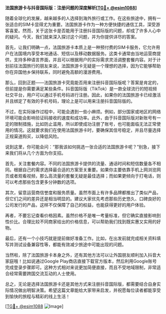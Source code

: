 **法国旅游卡与抖音国际版：注册问题的深度解析[[TG💪+ @esim1088](https://t.me/s/esim1088)]**

随着全球化的发展，越来越多的人选择到海外旅行或工作。在这些旅途中，拥有一张适合的SIM卡显得尤为重要。法国旅游卡作为一种方便快捷的通信工具，深受游客喜爱。然而，关于这张卡是否能用于注册抖音国际版的问题，却成了许多人心中的疑问。今天，我们就来深入探讨这个问题，并为你提供详尽的答案。

首先，让我们明确一点，法国旅游卡本质上是一种预付费的SIM卡服务，它允许用户在法国境内享受本地通话、短信以及移动数据服务。这类卡通常由当地运营商提供，支持多种语言界面，并且可以根据用户的实际需求灵活调整套餐内容。对于计划前往法国旅行的朋友来说，法国旅游卡无疑是一个理想的选择，因为它能够帮助你在异国他乡保持联系，同时避免高额的漫游费用。

那么，回到正题——法国旅游卡究竟能否用来注册抖音国际版呢？答案是肯定的，但前提是你需要满足某些条件。抖音国际版（TikTok）是一款全球流行的短视频社交平台，用户可以通过手机号码进行注册。因此，如果你的法国旅游卡已经激活并且绑定了有效的手机号码，理论上是可以用来注册抖音国际版的。

不过，在实际操作过程中，可能会遇到一些小麻烦。例如，部分国家或地区的网络环境可能会影响验证码接收的速度和成功率。此外，由于抖音国际版对新账号有一定的限制措施，比如防止滥用，所以即使成功注册了账号，也可能面临无法正常使用的情况。这就要求我们在使用法国旅游卡时，要确保其信号稳定，并且尽量选择正规渠道购买，以降低风险。

说到这里，你可能会问：“那我该如何挑选一张合适的法国旅游卡呢？”别急，接下来我们将从几个方面为你支招。

首先，关注套餐内容。不同的法国旅游卡提供的流量、通话时间和短信数量各不相同。根据自己的需求选择最合适的方案至关重要。如果你主要依靠手机上网浏览网页或者观看视频，那么高流量的套餐无疑是最佳选择；而如果更倾向于打电话，则可以考虑那些包含更多分钟数的选项。

其次，留意运营商信誉度和服务质量。虽然市面上有许多品牌都推出了类似产品，但它们之间的差异还是相当明显的。建议大家优先考虑那些历史悠久、口碑良好的公司发行的产品，这样不仅保障了自己的权益，也能获得更好的用户体验。

再者，不要忘记查看价格因素。虽然价格不是唯一考量标准，但它确实直接影响到性价比。合理比较不同商家给出的价格信息，可以帮助我们找到既实惠又实用的好物。

最后，还有一个小技巧就是提前做好准备工作。比如，在出发前就完成相关资料填写并测试设备兼容性等，都能有效减少旅途中可能出现的问题。

当然啦，除了法国旅游卡本身之外，还有其他方法可以让外国朋友顺利加入抖音大家庭哦！比如说通过Google Play商店直接下载官方版本，然后利用Google账号完成登录步骤即可。这种方式相对来说更加简便直接，而且不受地域限制，非常适合经常需要跨国交流互动的人士使用。

总之，无论是选择法国旅游卡还是其他方式来注册抖音国际版，都需要结合自身实际情况做出明智决策。希望这篇文章能给大家带来启发，并祝愿每位读者都能享受到愉快的旅程与精彩的线上生活！

[[TG💪+ @esim1088](https://t.me/s/esim1088) ![Image](https://i.postimg.cc/4NQfJmqS/Snipaste-2025-05-13-00-14-12.png)]